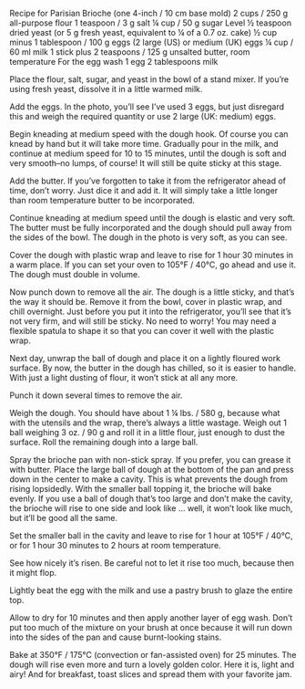 Recipe for Parisian Brioche (one 4-inch / 10 cm base mold)
2 cups / 250 g all-purpose flour
1 teaspoon / 3 g salt
¼ cup / 50 g sugar
Level ½ teaspoon dried yeast (or 5 g fresh yeast, equivalent to ¼ of a 0.7 oz. cake)
½ cup minus 1 tablespoon / 100 g eggs (2 large (US) or medium (UK) eggs
¼ cup / 60 ml milk
1 stick plus 2 teaspoons / 125 g unsalted butter, room temperature
For the egg wash
1 egg
2 tablespoons milk


Place the flour, salt, sugar, and yeast in the bowl of a stand mixer. If you’re using fresh yeast, dissolve it in a little warmed milk.



Add the eggs. In the photo, you’ll see I’ve used 3 eggs, but just disregard this and weigh the required quantity or use 2 large (UK: medium) eggs.



Begin kneading at medium speed with the dough hook. Of course you can knead by hand but it will take more time. Gradually pour in the milk, and continue at medium speed for 10 to 15 minutes, until the dough is soft and very smooth–no lumps, of course! It will still be quite sticky at this stage.



Add the butter. If you’ve forgotten to take it from the refrigerator ahead of time, don’t worry. Just dice it and add it. It will simply take a little longer than room temperature butter to be incorporated.



Continue kneading at medium speed until the dough is elastic and very soft. The butter must be fully incorporated and the dough should pull away from the sides of the bowl. The dough in the photo is very soft, as you can see.



Cover the dough with plastic wrap and leave to rise for 1 hour 30 minutes in a warm place. If you can set your oven to 105°F / 40°C, go ahead and use it. The dough must double in volume.



Now punch down to remove all the air. The dough is a little sticky, and that’s the way it should be. Remove it from the bowl, cover in plastic wrap, and chill overnight. Just before you put it into the refrigerator, you’ll see that it’s not very firm, and will still be sticky. No need to worry! You may need a flexible spatula to shape it so that you can cover it well with the plastic wrap.



Next day, unwrap the ball of dough and place it on a lightly floured work surface. By now, the butter in the dough has chilled, so it is easier to handle. With just a light dusting of flour, it won’t stick at all any more.



Punch it down several times to remove the air.



Weigh the dough. You should have about 1 ¼ lbs. / 580 g, because what with the utensils and the wrap, there’s always a little wastage. Weigh out 1 ball weighing 3 oz. / 90 g and roll it in a little flour, just enough to dust the surface. Roll the remaining dough into a large ball.



Spray the brioche pan with non-stick spray. If you prefer, you can grease it with butter. Place the large ball of dough at the bottom of the pan and press down in the center to make a cavity. This is what prevents the dough from rising lopsidedly. With the smaller ball topping it, the brioche will bake evenly. If you use a ball of dough that’s too large and don’t make the cavity, the brioche will rise to one side and look like … well, it won’t look like much, but it’ll be good all the same.



Set the smaller ball in the cavity and leave to rise for 1 hour at 105°F / 40°C, or for 1 hour 30 minutes to 2 hours at room temperature.



See how nicely it’s risen. Be careful not to let it rise too much, because then it might flop.



Lightly beat the egg with the milk and use a pastry brush to glaze the entire top.



Allow to dry for 10 minutes and then apply another layer of egg wash. Don’t put too much of the mixture on your brush at once because it will run down into the sides of the pan and cause burnt-looking stains.




Bake at 350°F / 175°C (convection or fan-assisted oven) for 25 minutes. The dough will rise even more and turn a lovely golden color. Here it is, light and airy! And for breakfast, toast slices and spread them with your favorite jam.


